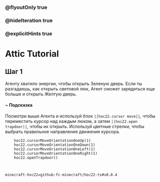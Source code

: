 ### @flyoutOnly true
### @hideIteration true
### @explicitHints true


# Attic Tutorial

## Шаг 1  
Агенту хватило энергии, чтобы открыть Зеленую дверь. Если ты разгадаешь, как открыть световой люк, Агент сможет зарядиться еще больше и открыть Желтую дверь.  

#### ~ Подсказка  
Посмотри выше Агента и используй блок ``||hoc22.cursor move||``, чтобы переместить курсор над каждым люком, а затем ``||hoc22.open trapdoor||``, чтобы их открыть. Используй цветные стрелки, чтобы выбрать правильное направление движения курсора.  



```ghost
    hoc22.cursorMoveOrientationOneUp(1)
    hoc22.cursorMoveOrientationOneDown(1)
    hoc22.cursorMoveOrientationOneLeft(1)
    hoc22.cursorMoveOrientationOneRight(1)
    hoc22.openTrapdoor()
```
```template
    
```
```package
minecraft-hoc22=github:fc-minecraft/hoc22-ts#v0.0.4
```